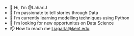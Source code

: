 - 👋 Hi, I’m @LahariJ
- 👀 I’m passionate to tell stories through Data
- 🌱 I’m currently learning modelling techniques using Python
- 💞️ I’m looking for new opportunites on Data Science
- 📫 How to reach me Ljagarla@kent.edu



